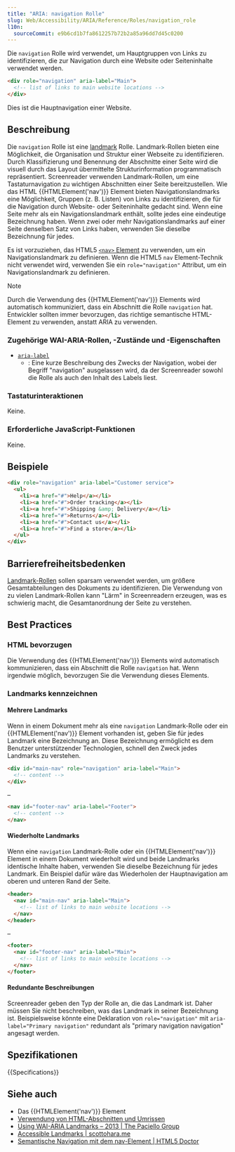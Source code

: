 ```yaml
---
title: "ARIA: navigation Rolle"
slug: Web/Accessibility/ARIA/Reference/Roles/navigation_role
l10n:
  sourceCommit: e9b6cd1b7fa8612257b72b2a85a96dd7d45c0200
---
```


Die `navigation` Rolle wird verwendet, um Hauptgruppen von Links zu identifizieren, die zur Navigation durch eine Website oder Seiteninhalte verwendet werden.

```html
<div role="navigation" aria-label="Main">
  <!-- list of links to main website locations -->
</div>
```

Dies ist die Hauptnavigation einer Website.

## Beschreibung

Die `navigation` Rolle ist eine [landmark](/de/docs/Web/Accessibility/ARIA/Reference/Roles#3._landmark_roles) Rolle. Landmark-Rollen bieten eine Möglichkeit, die Organisation und Struktur einer Webseite zu identifizieren. Durch Klassifizierung und Benennung der Abschnitte einer Seite wird die visuell durch das Layout übermittelte Strukturinformation programmatisch repräsentiert. Screenreader verwenden Landmark-Rollen, um eine Tastaturnavigation zu wichtigen Abschnitten einer Seite bereitzustellen. Wie das HTML {{HTMLElement('nav')}} Element bieten Navigationslandmarks eine Möglichkeit, Gruppen (z. B. Listen) von Links zu identifizieren, die für die Navigation durch Website- oder Seiteninhalte gedacht sind. Wenn eine Seite mehr als ein Navigationslandmark enthält, sollte jedes eine eindeutige Bezeichnung haben. Wenn zwei oder mehr Navigationslandmarks auf einer Seite denselben Satz von Links haben, verwenden Sie dieselbe Bezeichnung für jedes.

Es ist vorzuziehen, das HTML5 [`<nav>` Element](/de/docs/Web/HTML/Reference/Elements/nav) zu verwenden, um ein Navigationslandmark zu definieren. Wenn die HTML5 `nav` Element-Technik nicht verwendet wird, verwenden Sie ein `role="navigation"` Attribut, um ein Navigationslandmark zu definieren.

> [!NOTE]
> Durch die Verwendung des {{HTMLElement('nav')}} Elements wird automatisch kommuniziert, dass ein Abschnitt die Rolle `navigation` hat. Entwickler sollten immer bevorzugen, das richtige semantische HTML-Element zu verwenden, anstatt ARIA zu verwenden.

### Zugehörige WAI-ARIA-Rollen, -Zustände und -Eigenschaften

- [`aria-label`](/de/docs/Web/Accessibility/ARIA/Reference/Attributes/aria-label)
  - : Eine kurze Beschreibung des Zwecks der Navigation, wobei der Begriff "navigation" ausgelassen wird, da der Screenreader sowohl die Rolle als auch den Inhalt des Labels liest.

### Tastaturinteraktionen

Keine.

### Erforderliche JavaScript-Funktionen

Keine.

## Beispiele

```html
<div role="navigation" aria-label="Customer service">
  <ul>
    <li><a href="#">Help</a></li>
    <li><a href="#">Order tracking</a></li>
    <li><a href="#">Shipping &amp; Delivery</a></li>
    <li><a href="#">Returns</a></li>
    <li><a href="#">Contact us</a></li>
    <li><a href="#">Find a store</a></li>
  </ul>
</div>
```

## Barrierefreiheitsbedenken

[Landmark-Rollen](/de/docs/Web/Accessibility/ARIA/Reference/Roles#3._landmark_roles) sollen sparsam verwendet werden, um größere Gesamtabteilungen des Dokuments zu identifizieren. Die Verwendung von zu vielen Landmark-Rollen kann "Lärm" in Screenreadern erzeugen, was es schwierig macht, die Gesamtanordnung der Seite zu verstehen.

## Best Practices

### HTML bevorzugen

Die Verwendung des {{HTMLElement('nav')}} Elements wird automatisch kommunizieren, dass ein Abschnitt die Rolle `navigation` hat. Wenn irgendwie möglich, bevorzugen Sie die Verwendung dieses Elements.

### Landmarks kennzeichnen

#### Mehrere Landmarks

Wenn in einem Dokument mehr als eine `navigation` Landmark-Rolle oder ein {{HTMLElement('nav')}} Element vorhanden ist, geben Sie für jedes Landmark eine Bezeichnung an. Diese Bezeichnung ermöglicht es dem Benutzer unterstützender Technologien, schnell den Zweck jedes Landmarks zu verstehen.

```html
<div id="main-nav" role="navigation" aria-label="Main">
  <!-- content -->
</div>

…

<nav id="footer-nav" aria-label="Footer">
  <!-- content -->
</nav>
```

#### Wiederholte Landmarks

Wenn eine `navigation` Landmark-Rolle oder ein {{HTMLElement('nav')}} Element in einem Dokument wiederholt wird und beide Landmarks identische Inhalte haben, verwenden Sie dieselbe Bezeichnung für jedes Landmark. Ein Beispiel dafür wäre das Wiederholen der Hauptnavigation am oberen und unteren Rand der Seite.

```html
<header>
  <nav id="main-nav" aria-label="Main">
    <!-- list of links to main website locations -->
  </nav>
</header>

…

<footer>
  <nav id="footer-nav" aria-label="Main">
    <!-- list of links to main website locations -->
  </nav>
</footer>
```

#### Redundante Beschreibungen

Screenreader geben den Typ der Rolle an, die das Landmark ist. Daher müssen Sie nicht beschreiben, was das Landmark in seiner Bezeichnung ist. Beispielsweise könnte eine Deklaration von `role="navigation"` mit `aria-label="Primary navigation"` redundant als "primary navigation navigation" angesagt werden.

## Spezifikationen

{{Specifications}}

## Siehe auch

- Das {{HTMLElement('nav')}} Element
- [Verwendung von HTML-Abschnitten und Umrissen](/de/docs/Web/HTML/Reference/Elements/Heading_Elements)
- [Using WAI-ARIA Landmarks – 2013 | The Paciello Group](https://www.tpgi.com/using-wai-aria-landmarks-2013/)
- [Accessible Landmarks | scottohara.me](https://www.scottohara.me/blog/2018/03/03/landmarks.html)
- [Semantische Navigation mit dem nav-Element | HTML5 Doctor](https://html5doctor.com/nav-element/)
